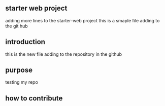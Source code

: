 ## starter web project
adding more lines to the starter-web project
this is a smaple file adding to the git hub

## introduction
this is the new file adding to the repository in the github

## purpose
testing my repo
## how to contribute
